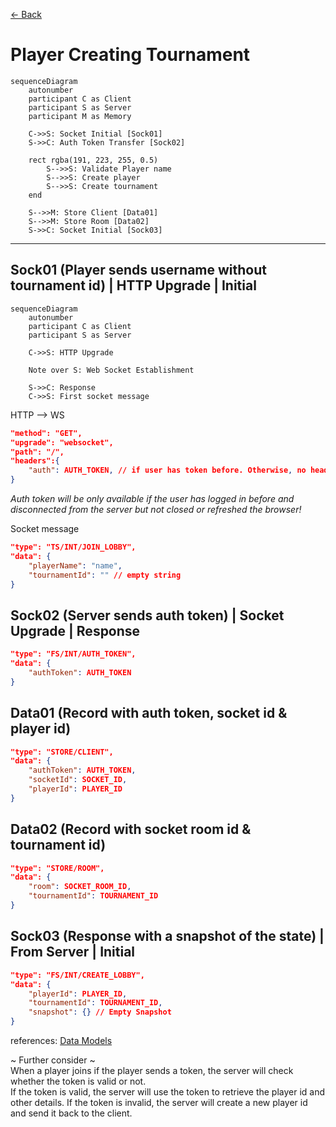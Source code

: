 [<- Back](../index.md)

# Player Creating Tournament

```mermaid
sequenceDiagram
    autonumber
    participant C as Client
    participant S as Server
    participant M as Memory

    C->>S: Socket Initial [Sock01]
    S->>C: Auth Token Transfer [Sock02]

    rect rgba(191, 223, 255, 0.5)
        S-->>S: Validate Player name
        S-->>S: Create player
        S-->>S: Create tournament
    end

    S-->>M: Store Client [Data01]
    S-->>M: Store Room [Data02]
    S->>C: Socket Initial [Sock03]

```

---

## Sock01 (Player sends username without tournament id) | HTTP Upgrade | Initial

```mermaid
sequenceDiagram
    autonumber
    participant C as Client
    participant S as Server

    C->>S: HTTP Upgrade

    Note over S: Web Socket Establishment

    S->>C: Response
    C->>S: First socket message
```

HTTP --> WS

```json
"method": "GET",
"upgrade": "websocket",
"path": "/",
"headers":{
    "auth": AUTH_TOKEN, // if user has token before. Otherwise, no headers.
}
```

_Auth token will be only available if the user has logged in before and disconnected from the server but not closed or refreshed the browser!_

Socket message

```json
"type": "TS/INT/JOIN_LOBBY",
"data": {
    "playerName": "name",
    "tournamentId": "" // empty string
}
```

## Sock02 (Server sends auth token) | Socket Upgrade | Response

```json
"type": "FS/INT/AUTH_TOKEN",
"data": {
    "authToken": AUTH_TOKEN
}
```

## Data01 (Record with auth token, socket id & player id)

```json
"type": "STORE/CLIENT",
"data": {
    "authToken": AUTH_TOKEN,
    "socketId": SOCKET_ID,
    "playerId": PLAYER_ID
}
```

## Data02 (Record with socket room id & tournament id)

```json
"type": "STORE/ROOM",
"data": {
    "room": SOCKET_ROOM_ID,
    "tournamentId": TOURNAMENT_ID
}
```

## Sock03 (Response with a snapshot of the state) | From Server | Initial

```json
"type": "FS/INT/CREATE_LOBBY",
"data": {
    "playerId": PLAYER_ID,
    "tournamentId": TOURNAMENT_ID,
    "snapshot": {} // Empty Snapshot
}
```

references: [Data Models](../../../../libs/models/src/lib/sockets)

~ Further consider ~  
When a player joins if the player sends a token, the server will check whether the token is valid or not.  
If the token is valid, the server will use the token to retrieve the player id and other details.
If the token is invalid, the server will create a new player id and send it back to the client.
